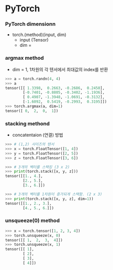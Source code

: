 # PyTorch

### PyTorch dimensionn
* torch.(method)(input, dim)
  * input (Tensor) 
  * dim =    

### argmax method 
* dim = 1,  1차원의 각 텐서에서 최대값의 index를 반환
```python
>>> a = torch.randn(4, 4)
>>> a
tensor([[ 1.3398,  0.2663, -0.2686,  0.2450],
        [-0.7401, -0.8805, -0.3402, -1.1936],
        [ 0.4907, -1.3948, -1.0691, -0.3132],
        [-1.6092,  0.5419, -0.2993,  0.3195]])
>>> torch.argmax(a, dim=1)
tensor([ 0,  2,  0,  1])

```

### stacking methond
* concatentaion (연결) 방법
```python
>>> # (1,2) 사이즈의 텐서 
>>> x = torch.FloatTensor([1, 4])
>>> y = torch.FloatTensor([2, 5])
>>> z = torch.FloatTensor([3, 6])

>>> # 3개의 벡터를 스택킹 (3 x 2) 
>>> print(torch.stack([x, y, z]))
tensor([[1., 4.],
        [2., 5.],
        [3., 6.]])

>>> # 3개의 벡터를 1차원이 증가되게 스택함. (2 x 3)
>>> print(torch.stack([x, y, z], dim=1))
tensor([[1., 2., 3.],
        [4., 5., 6.]])

```

### unsqueeze(0) method
```python
>>> x = torch.tensor([1, 2, 3, 4])
>>> torch.unsqueeze(x, 0)
tensor([[ 1,  2,  3,  4]])
>>> torch.unsqueeze(x, 1)
tensor([[ 1],
        [ 2],
        [ 3],
        [ 4]])

```
